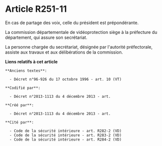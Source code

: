 # Article R251-11

En cas de partage des voix, celle du président est prépondérante.

La commission départementale de vidéoprotection siège à la préfecture du département, qui assure son secrétariat.

La personne chargée du secrétariat, désignée par l'autorité préfectorale, assiste aux travaux et aux délibérations de la
commission.

**Liens relatifs à cet article**

	**Anciens textes**:

	  - Décret n°96-926 du 17 octobre 1996 - art. 10 (VT)

	**Codifié par**:

	  - Décret n°2013-1113 du 4 décembre 2013 - art.

	**Créé par**:

	  - Décret n°2013-1113 du 4 décembre 2013 - art.

	**Cité par**:

	  - Code de la sécurité intérieure - art. R282-2 (VD)
	  - Code de la sécurité intérieure - art. R283-2 (VD)
	  - Code de la sécurité intérieure - art. R284-2 (VD)
